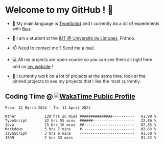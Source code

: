 # Welcome to my GitHub ! 🌃

- 🔭 My main language is [TypeScript](https://www.typescriptlang.org/) and I currently do a lot of experiments with [Bun](https://bun.sh).

- 🌱 I am a student at the [IUT @ Université de Limoges](https://iut.unilim.fr), France.

- 📫 Need to contact me ? Send me <a href="mailto:mikkel@milescode.dev">a mail</a>.

- 💻 All my projects are open-source so you can see them all right here and on <a href="https://vexcited.vercel.app">my website</a> !

- 👀 I currently work on a lot of projects at the same time, look at the pinned projects to see my projects that I like the most currently.

## Coding Time @ [![WakaTime Public Profile](https://wakatime.com/badge/user/0839e595-e07a-435c-8d59-ed95f2a3d6dd.svg?style=flat-square)](https://wakatime.com/@0839e595-e07a-435c-8d59-ed95f2a3d6dd)

<!--START_SECTION:waka-->

```plain
From: 12 March 2024 - To: 11 April 2024

Other             120 hrs 26 mins ###############----------   61.90 %
TypeScript        42 hrs 55 mins  ######-------------------   22.06 %
Java              15 hrs 16 mins  ##-----------------------   07.85 %
Markdown          5 hrs 7 mins    #------------------------   02.63 %
JavaScript        3 hrs 6 mins    -------------------------   01.60 %
JSON              2 hrs 33 mins   -------------------------   01.32 %
```

<!--END_SECTION:waka-->
